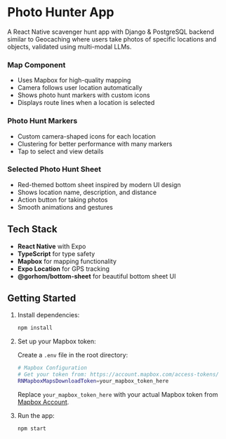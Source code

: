 # Photo Hunter App

A React Native scavenger hunt app with Django & PostgreSQL backend similar to Geocaching where users take photos of specific locations and objects, validated using multi-modal LLMs.

### Map Component

- Uses Mapbox for high-quality mapping
- Camera follows user location automatically
- Shows photo hunt markers with custom icons
- Displays route lines when a location is selected

### Photo Hunt Markers

- Custom camera-shaped icons for each location
- Clustering for better performance with many markers
- Tap to select and view details

### Selected Photo Hunt Sheet

- Red-themed bottom sheet inspired by modern UI design
- Shows location name, description, and distance
- Action button for taking photos
- Smooth animations and gestures

## Tech Stack

- **React Native** with Expo
- **TypeScript** for type safety
- **Mapbox** for mapping functionality
- **Expo Location** for GPS tracking
- **@gorhom/bottom-sheet** for beautiful bottom sheet UI

## Getting Started

1. Install dependencies:

   ```bash
   npm install
   ```

2. Set up your Mapbox token:

   Create a `.env` file in the root directory:

   ```bash
   # Mapbox Configuration
   # Get your token from: https://account.mapbox.com/access-tokens/
   RNMapboxMapsDownloadToken=your_mapbox_token_here
   ```

   Replace `your_mapbox_token_here` with your actual Mapbox token from [Mapbox Account](https://account.mapbox.com/access-tokens/).

3. Run the app:
   ```bash
   npm start
   ```
